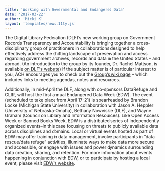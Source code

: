 ```yaml
---
title: 'Working with Governmental and Endangered Data'
date: '2017-03-22'
author: 'Micki K'
layout: 'templates/news.11ty.js'
---
```

The Digital Library Federation (DLF)’s new working group on Government Records Transparency and Accountability is bringing together a cross-disciplinary group of practitioners in collaborations designed to help effectively address the shifting landscape of preservation and access regarding government archives, records and data in the United States – and abroad. (An introduction to the group by its founder, Dr. Rachel Mattson, is available [on DLF's website](https://www.diglib.org/archives/13609/)) If the subject matter is of particular interest to you, ACH encourages you to check out the [Group’s wiki page](https://wiki.diglib.org/Transparency-Accountability) – which includes links to meeting agendas, notes and resources.

Additionally, in mid-April the DLF, along with co-sponsors DataRefuge and CLIR, will host the first annual Endangered Data Week (EDW). The event (scheduled to take place from April 17-21) is spearheaded by Brandon Locke (Michigan State University) in collaboration with Jason A. Heppler (University of Nebraska-Omaha), Bethany Nowviskie (DLF), and Wayne Graham (Council on Library and Information Resources). Like Open Access Week or Banned Books Week, EDW is a distributed series of independently organized events–in this case focusing on threats to publicly available data across disciplines and domains. Local or virtual events hosted as part of EDW may offer training in data management, involve participants in “data rescue/data refuge” activities, illuminate ways to make data more secure and accessible, or engage with issues and power dynamics surrounding data creation, sharing, and retention. For more information about events happening in conjunction with EDW, or to participate by hosting a local event, please visit [EDW's website](http://endangereddataweek.org/).
